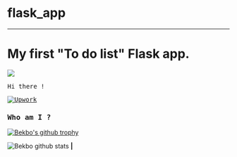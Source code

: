 # flask_app
-----------------------------
# My first "To do list" Flask app.



![](https://komarev.com/ghpvc/?username=Bekbo01)


<samp>
<p>Hi there !</p>


[![Upwork](https://img.shields.io/badge/Upwork-Hire%20Me-gray?labelColor=32cd32&style=flat-square&logo=upwork&logoColor=white&link=)]()

### Who am I ?

</samp>


[![Bekbo's github trophy](https://github-profile-trophy.vercel.app/?username=Bekbo01&row=1&no-bg=true)](https://github.com/ryo-ma/github-profile-trophy)

![Bekbo github stats](https://github-readme-stats.vercel.app/api?username=Bekbo01&count_private=true&show_icons=true) **|**
